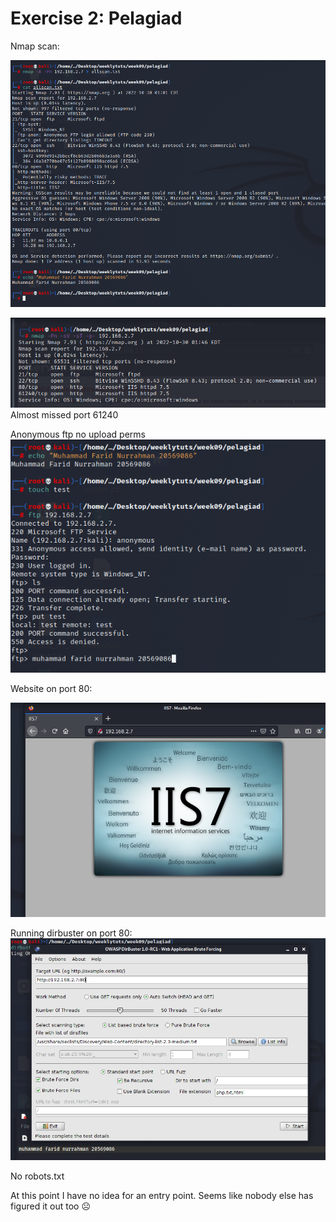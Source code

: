 # Exercise 2: Pelagiad

Nmap scan:

![](media/59a2c01b078c9c61b31089ff0041bd84.png)

![](media/8bcd0d6c04feb7bba050dee092ff6ecf.png) Almost missed port 61240

Anonymous ftp no upload perms  
![Text Description automatically generated](media/4cbe569940af1ec0b1fdd2f824d3a868.png)

Website on port 80:

![](media/2a53579025908b650cd6dfc7bfd7165e.png)

Running dirbuster on port 80:  
![Graphical user interface, text, application, email Description automatically generated](media/0a398f3b1b8442ee3a88aecd00fcf3f6.png)

No robots.txt

At this point I have no idea for an entry point. Seems like nobody else has figured it out too ☹
